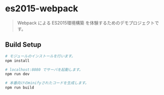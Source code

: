 # es2015-webpack

> Webpack による ES2015環境構築 を体験するためのデモプロジェクトです。

## Build Setup

``` bash
# モジュールのインストールを行います。
npm install

# localhost:8080 でサーバを起動します。
npm run dev

# 本番向けのminifyされたコードを生成します。
npm run build
```
